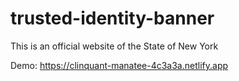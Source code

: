# trusted-identity-banner
This is an official website of the State of New York 

Demo: https://clinquant-manatee-4c3a3a.netlify.app
